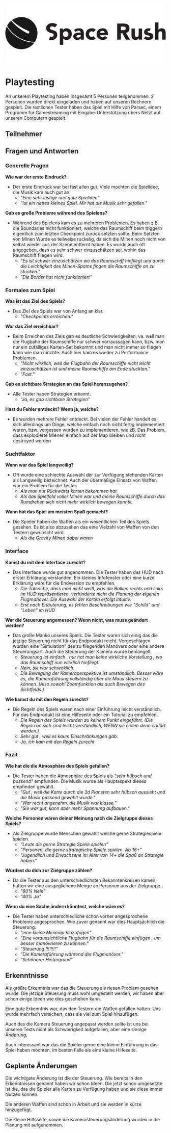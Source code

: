 ![spaceRushEmblemV1](images/spaceRushLogo.jpg)

# Playtesting

An unserem Playtesting haben insgesamt 5 Personen teilgenommen. 2 Personen wurden direkt eingeladen und haben auf unseren Rechnern gespielt. Die restlichen Tester haben das Spiel mit Hilfe von Parsec, einem Programm für Gamestreaming mit Eingabe-Unterstützung übers Netzt auf unseren Computern gespielt.

## Teilnehmer

## Fragen und Antworten

### Generelle Fragen

**Wie war der erste Eindruck?**

- Der erste Eindruck war bei fast allen gut. Viele mochten die Spielidee, die Musik kam auch gut an.
  - *"Eine sehr lustige und gute Spielidee"*
  - *"Ist ein nettes kleines Spiel. Mir hat die Musik sehr gefallen."*

**Gab es große Probleme während des Spielens?**

- Während des Spielens kam es zu mehreren Problemen. Es haben z.B. die Boundaries nicht funktioniert, welche das Raumschiff beim triggern eigentlich zum letzten Checkpoint zurück setzten sollte. Beim Setzten von Minen Wurde es teilweise ruckelig, da sich die Minen noch nicht von selbst wieder aus der Szene entfernt haben. Es wurde auch oft angegeben, dass es sehr schwer einzuschätzen sei, wohin das Raumschiff fliegen wird.
  - *"Es ist schwer einzuschätzen wo das Raumschiff hinfliegt und durch die Leichtigkeit des Minen-Spams fingen die Raumschiffe an zu stucken."*
  - *"Die Border hat nicht funktioniert"*

### Formales zum Spiel

**Was ist das Ziel des Spiels?**

- Das Ziel des Spiels war von Anfang an klar.
  - *"Checkpoints erreichen."*

**War das Ziel erreichbar?**

- Beim Erreichen des Ziels gab es deutliche Schwierigkeiten, va. weil man die Flugbahn der Raumschiffe nur schwer vorraussagen kann, bzw. man nur ein zufälliges Karten-Set bekommt und man nicht immer so fliegen kann wie man möchte. Auch hier kam es wieder zu Performance Problemen.
  - *"Nicht wirklich, weil die Flugbahn der Raumschiffe nicht leicht einzuschätzen ist und meine Raumschiffe am Ende stuckten."*
  - *"Fast."*

**Gab es sichtbare Strategien an das Spiel heranzugehen?**

- Alle Tester haben Strategien erkannt.
  - *"Ja, es gab sichtbare Strategien"*

**Hast du Fehler entdeckt? Wenn ja, welche?**

- Es wurden mehrere Fehler entdeckt. Bei vielen der Fehler handelt es sich allerdings um Dinge, welche einfach noch nicht fertig implementiert waren, bzw. vergessen wurden zu implementieren, wie zB. Das Problem, dass explodierte Mienen einfach auf der Map bleiben und nicht destroyed werden

### Suchtfaktor

**Wann war das Spiel langweilig?**

- Oft wurde eine schlechte Auswahl der zur Verfügung stehenden Karten als Langweilig bezeichnet. Auch der übermäßige Einsatz von Waffen war ein Problem für die Tester.
  - *Als man nur Rückwärts karten bekommen hat*
  - *Als das Spielfeld voller Minen war und meine Raumschiffe durch das Rumdrehen sich nicht mehr wirklich bewegen konnte.*



**Wann hat das Spiel am meisten Spaß gemacht?**

- Die Spieler haben die Waffen als ein wesentlichen Teil des Spiels gesehen. Es ist also abzusehen das eine Vielzahl von Waffen von den Testern gewünscht wird.
  - *Als die Gravity Minen dabei waren*



### Interface

**Kamst du mit dem Interface zurecht?**

- Das Interface wurde gut angenommen. Die Tester haben das HUD nach erster Erklärung verstanden. Ein kleines Infofenster oder eine kurze Erklärung wäre für die Endversion zu empfehlen.
  - *Die Tatsache, dass man nicht weiß, was die Balken rechts und links im HUD repräsentieren, verhinderte nicht die Planung der eigenen Flugmanöver. Die Auswahl der Karten erfolgt intuitiv.*
  - *Erst nach Erläuterung, es fehlen Beschreibungen wie "Schild" und "Leben" im HUD*

**War die Steuerung angemessen? Wenn nicht, was muss geändert werden?**

- Das große Manko unseres Spiels. Die Tester waren sich einig das die jetzige Steuerung nicht für das Endprodukt reicht. Vorgeschlagen wurden eine "Simulation" des zu fliegenden Manövers oder eine andere Steuerungsart. Auch die Steuerung der Kamera wurde bemängelt.
  - *Steuerung ist einfach , nur hat man keine wirkliche Vorstellung , wo das Raumschiff nun wirklich hinfliegt.*
  - *Nein, sie war schrecklich.*
  - *Die Bewegung der Kameraperspektive ist umständlich. Besser wäre es, die Kameraführung vollständig über die Maus steuern zu können. (Also sowohl Zoomfunktion als auch Bewegen des Sichtfelds.)*

**Wie kamst du mit den Regeln zurecht?**

- Die Regeln des Spiels waren nach einer Einführung leicht verständlich. Für das Endprodukt ist eine Hilfeseite oder ein Tutorial zu empfehlen.
  - *Die Regeln des Spiels wurden zu keinem Punkt eingeführt. (Die Regeln an sich sind leicht verständlich, WENN sie einem denn erklärt werden.)*
  - *Sehr gut , weil es kaum Einschränkungen gab.*
  - *Ja, ich kam mit den Regeln zurecht*

### Fazit

**Wie hat die die Atmosphäre des Spiels gefallen?**

- Die Tester haben die Atmosphäre des Spiels als *"sehr hübsch und passend"* empfunden. Die Musik wurde als Hauptaspekt dieses empfinden gewählt.
  - *"Gut , weil die Karte durch die 3d Planeten sehr hübsch aussieht und die Musik passend gewählt wurde."*
  - *"War recht angenehm, die Musik war klasse."*
  - *"Sie war gut, kann aber mehr Spannung aufbauen."*

**Welche Personen wären deiner Meinung nach die Zielgruppe dieses Spiels?**

- Als Zielgruppe wurde Menschen gewählt welche gerne Strategiespiele spielen.
  - *"Leute die gerne Strategie Spiele spielen"*
  - *"Personen, die gerne strategische Spiele spielen. Ab 16+"*
  - *"Jugendlich und Erwachsene im Alter von 14+ die Spaß an Strategie haben."*

**Würdest du dich zur Zielgruppe zählen?**

- Da die Tester aus den unterschiedlichsten Bekanntenkreisen kamen, hatten wir eine ausgeglichene Menge an Personen aus der Zielgruppe.
  - *"60% Nein"*
  - *"40% Ja"*

**Wenn du eine Sache ändern könntest, welche wäre es?**

- Die Tester haben unterschiedliche schon vorher angesprochene Probleme angesprochen. Wie zuvor genannt war dies Hauptsächlich die Steuerung.
  - *"eine kleine Minimap hinzufügen"*
  - *"Eine voraussichtliche Flugbahn für die Raumschiffe einfügen , um besser manövrieren zu können."*
  - *"Steuerung !!!!!!!!"*
  - *"Die Kameraführung während der Flugmanöver."*
  - *"Schönerer Hintergrund"*

## Erkenntnisse

Als größte Erkenntnis war das die Steuerung als riesen Problem gesehen wurde. Die jetzige Steuerung muss wohl umgestellt werden, wir haben aber schon einige Ideen wie dies geschehen kann. 

Eine gute Erkenntnis war, das den Testern die Waffen gefallen hatten. Uns wurde mehrfach versichert, dass sie viel zum Spiel hinzufügen.

Auch das die Kamera Steuerung angepasst werden sollte ist uns bei unseren Tests nicht als Schwierigkeit aufgefallen, aber eine sinnige Änderung. 

Auch interessant war das die Spieler gerne eine kleine Einführung in das Spiel haben möchten, im besten Falle als eine kleine Hilfeseite.

## Geplante Änderungen

Die wichtigste Änderung ist die der Steuerung. Wie bereits in den Erkenntnissen genannt haben wir schon Ideen. Die jetzt schon umgesetzte ist die, das die Spieler alle Karten zu Verfügung haben und sie diese immer Nutzen können. 

Die anderen Waffen sind schon in Arbeit und sie werden in kürze hinzugefügt.

Die kleine Hilfsseite, sowie die Kamerasteuerungsänderung wurden in die Planung mit aufgenommen.